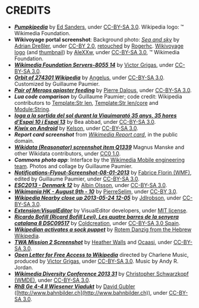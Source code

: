 CREDITS
=======

* ***[Pumpkipedia](https://commons.wikimedia.org/wiki/User:ESanders_%28WMF%29/Pumpkipedia)*** by [Ed Sanders](https://commons.wikimedia.org/wiki/User:ESanders_%28WMF%29), under [CC-BY-SA 3.0](https://creativecommons.org/licenses/by-sa/3.0/deed.en). Wikipedia logo: ™ Wikimedia Foundation.
* __Wikivoyage portal screenshot__: Background photo: *[Sea and sky](https://commons.wikimedia.org/wiki/File:Sea_and_sky.jpg)* by [Adrian Dreßler](http://www.flickr.com/people/38211812@N07), under [CC-BY 2.0](https://creativecommons.org/licenses/by/2.0/deed.en), [retouched](https://commons.wikimedia.org/wiki/File:Sea_and_sky_light.jpg) by [Rogerhc](https://commons.wikimedia.org/wiki/User:Rogerhc). [Wikivoyage logo](https://commons.wikimedia.org/wiki/File:Wikivoyage-Logo-v3-en.svg) (and [thumbnail](https://commons.wikimedia.org/wiki/File:Wikivoyage-Logo-v3-icon.svg)) by [AleXXw](https://commons.wikimedia.org/wiki/User:AleXXw), under [CC-BY-SA 3.0](https://creativecommons.org/licenses/by-sa/3.0/deed.en), ™ Wikimedia Foundation.
* ***[Wikimedia Foundation Servers-8055 14](https://commons.wikimedia.org/wiki/File:Wikimedia_Foundation_Servers-8055_14.jpg)*** by [Victor Grigas](https://commons.wikimedia.org/wiki/User:Victorgrigas), under [CC-BY-SA 3.0](https://creativecommons.org/licenses/by-sa/3.0/deed.en).
* ***[Orbit of 274301 Wikipedia](https://commons.wikimedia.org/wiki/File:Orbit_of_274301_Wikipedia.svg)*** by [Angelus](https://commons.wikimedia.org/wiki/User:ANGELUS), under [CC-BY-SA 3.0](https://creativecommons.org/licenses/by-sa/3.0/deed.en). Customized by Guillaume Paumier.
* ***[Pair of Merops apiaster feeding](https://commons.wikimedia.org/wiki/File:Pair_of_Merops_apiaster_feeding.jpg)*** by [Pierre Dalous](https://commons.wikimedia.org/wiki/User:Kookaburra_81), under [CC-BY-SA 3.0](https://creativecommons.org/licenses/by-sa/3.0/deed.en).
* ***Lua code comparison*** by Guillaume Paumier; code credit: Wikipedia contributors to [Template:Str len](https://en.wikipedia.org/w/index.php?title=Template:Str_len&action=history), [Template:Str len/core](https://en.wikipedia.org/w/index.php?title=Template:Str_len/core&action=history) and [Module:String](https://en.wikipedia.org/w/index.php?title=Module:String&action=history).
* ***[Ioga a la sortida del sol durant la Viquimarató 35 anys, 35 hores d'Espai 10 i Espai 13](https://commons.wikimedia.org/wiki/File:Ioga_a_la_sortida_del_sol_durant_la_Viquimarat%C3%B3_35_anys,_35_hores_d%27Espai_10_i_Espai_13.jpg)*** by Bea abbad, under [CC-BY-SA 3.0](https://creativecommons.org/licenses/by-sa/3.0/deed.en).
* ***[Kiwix on Android](https://commons.wikimedia.org/wiki/File:Kiwix_on_Android.jpg)*** by [Kelson](https://commons.wikimedia.org/wiki/User:Kelson), under [CC-BY-SA 3.0](https://creativecommons.org/licenses/by-sa/3.0/deed.en).
* ***Report card screenshot*** from _[Wikimedia Report card](http://reportcard.wmflabs.org/)_, in the public domain.
* ***[Wikidata (Reasonator) screenshot item Q1339](https://commons.wikimedia.org/wiki/File:Wikidata_%28Reasonator%29_screenshot_item_Q1339.png)*** Magnus Manske and other Wikidata contributors, under [CC0 1.0](https://creativecommons.org/publicdomain/zero/1.0/deed.en).
* ***Commons photo app***: Interface by the [Wikimedia Mobile engineering team](https://www.mediawiki.org/wiki/Wikimedia_Mobile_engineering). Photos and collage by Guillaume Paumier.
* ***[Notifications-Flyout-Screenshot-08-01-2013](https://commons.wikimedia.org/wiki/File:Notifications-Flyout-Screenshot-08-01-2013.png)*** by [Fabrice Florin (WMF)](https://commons.wikimedia.org/wiki/User:Fabrice_Florin_%28WMF%29), edited by Guillaume Paumier, under [CC-BY-SA 3.0](https://creativecommons.org/licenses/by-sa/3.0/deed.en).
* ***[ESC2013 - Denmark 12](https://commons.wikimedia.org/wiki/File:ESC2013_-_Denmark_12.JPG)*** by [Albin Olsson](https://commons.wikimedia.org/wiki/User:Abbedabb), under [CC-BY-SA 3.0](https://creativecommons.org/licenses/by-sa/3.0/deed.en).
* ***[Wikimania HK - August 9th - 10](https://commons.wikimedia.org/wiki/File:Wikimania_HK_-_August_9th_-_10.JPG)*** by [PierreSelim](https://commons.wikimedia.org/wiki/User:PierreSelim), under [CC-BY 3.0](https://creativecommons.org/licenses/by/3.0/deed.en).
* ***[Wikipedia Nearby close up 2013-05-24 12-05](https://commons.wikimedia.org/wiki/File:Wikipedia_Nearby_close_up_2013-05-24_12-05.jpg)*** by [Jdlrobson](https://commons.wikimedia.org/wiki/User:Jdlrobson), under [CC-BY-SA 3.0](https://creativecommons.org/licenses/by-sa/3.0/deed.en).
* ***[Extension:VisualEditor](https://www.mediawiki.org/wiki/Extension:VisualEditor)*** by VisualEditor developers, under [MIT license](http://opensource.org/licenses/MIT).
* ***[Ricardo Bofill (Ricard Bofill Leví), Les quatre barres de la senyera catalana 8 DSC09517](https://commons.wikimedia.org/wiki/File:Ricardo_Bofill_%28Ricard_Bofill_Lev%C3%AD%29,_Les_quatre_barres_de_la_senyera_catalana_8_DSC09517.jpg)*** by [Coldcreation](https://commons.wikimedia.org/wiki/User:Coldcreation), under [CC-BY-SA 3.0 Spain](https://creativecommons.org/licenses/by-sa/3.0/es/deed.en).
* ***[Wikipedian activates a sock puppet](https://commons.wikimedia.org/wiki/File:Wikipedian_activates_a_sock_puppet.jpg)*** by [Rotem Danzig from the Hebrew Wikipedia](https://he.wikipedia.org/wiki/%D7%9E%D7%A9%D7%AA%D7%9E%D7%A9:rotemdanzig).
* ***[TWA Mission 2 Screenshot](https://commons.wikimedia.org/wiki/File:TWA_Mission_2_Screenshot.png)*** by [Heather Walls](User:Heatherawalls) and [Ocaasi](https://commons.wikimedia.org/wiki/User:Ocaasi), under [CC-BY-SA 3.0](https://creativecommons.org/licenses/by-sa/3.0/deed.en).
* ***[Open Letter for Free Access to Wikipedia](https://commons.wikimedia.org/wiki/File:Open_Letter_for_Free_Access_to_Wikipedia.webm)*** directed by Charlene Music, produced by [Victor Grigas](https://commons.wikimedia.org/wiki/User:Vgrigas), under [CC-BY-SA 3.0](https://creativecommons.org/licenses/by-sa/3.0/deed.en). Music by Andy R. Jordan.
* ***[Wikimedia Diversity Conference 2013 31](https://commons.wikimedia.org/wiki/File:Wikimedia_Diversity_Conference_2013_31.jpg)*** by [Christopher Schwarzkopf (WMDE)](https://commons.wikimedia.org/wiki/User:Christopher_Schwarzkopf_%28WMDE%29), under [CC-BY-SA 3.0](https://creativecommons.org/licenses/by-sa/3.0/deed.en).
* ***[RhB Ge 4-4 II Wiesener Viadukt](https://commons.wikimedia.org/wiki/File:RhB_Ge_4-4_II_Wiesener_Viadukt.jpg)*** by [David Gubler](https://commons.wikimedia.org/wiki/User:Kabelleger) ([http://www.bahnbilder.ch](http://www.bahnbilder.ch)), under [CC-BY-SA 3.0](https://creativecommons.org/licenses/by-sa/3.0/deed.en).

